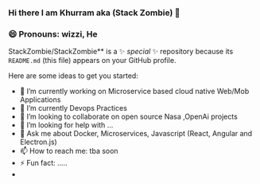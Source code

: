 ### Hi there I am Khurram aka (Stack Zombie) 👋

### 😄 Pronouns: wizzi, He 

StackZombie/StackZombie** is a ✨ _special_ ✨ repository because its `README.md` (this file) appears on your GitHub profile.

Here are some ideas to get you started:

- 🔭 I’m currently working on Microservice based cloud native Web/Mob Applications
- 🌱 I’m currently Devops Practices 
- 👯 I’m looking to collaborate on open source Nasa ,OpenAi projects
- 🤔 I’m looking for help with ...
- 💬 Ask me about Docker, Microservices, Javascript (React, Angular and Electron.js)
- 📫 How to reach me: tba soon
- ⚡ Fun fact: .....
-
